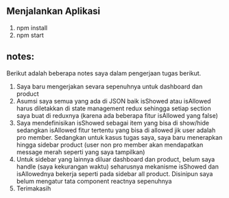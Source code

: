 ## Menjalankan Aplikasi

1. npm install
2. npm start

## notes:
Berikut adalah beberapa notes saya dalam pengerjaan tugas berikut.
1. Saya baru mengerjakan sevara sepenuhnya untuk dashboard dan product
2. Asumsi saya semua yang ada di JSON baik isShowed atau isAllowed harus diletakkan di state management redux sehingga setiap section saya buat di reduxnya (karena ada beberapa fitur isAllowed yang false)
3. Saya mendefinisikan isShowed sebagai item yang bisa di show/hide sedangkan isAllowed fitur tertentu yang bisa di allowed jik user adalah pro member. Sedangkan untuk kasus tugas saya, saya baru menerapkan hingga sidebar product (user non pro member akan mendapatkan message merah seperti yang saya tampilkan)
4. Untuk sidebar yang lainnya diluar dashboard dan product, belum saya handle (saya kekurangan waktu) seharusnya mekanisme isShowed dan isAllowednya bekerja seperti pada sidebar all product. Disinipun saya belum mengatur tata component reactnya sepenuhnya
5. Terimakasih